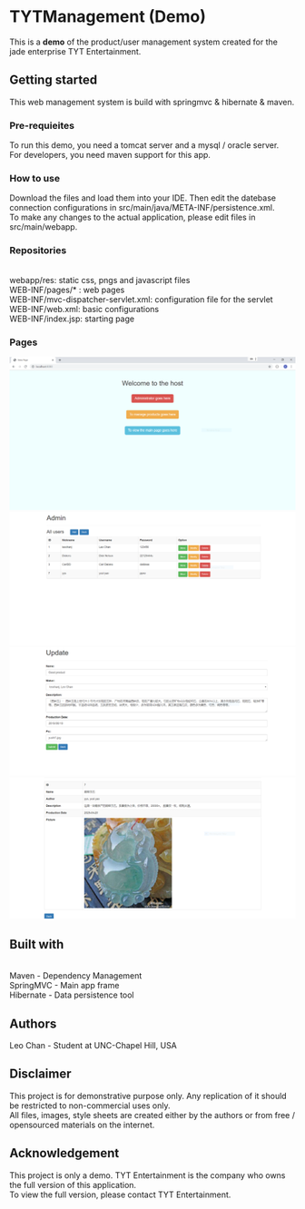 # TYTManagement (Demo)
This is a <b>demo</b> of the product/user management system created for the jade enterprise TYT Entertainment. 


## Getting started
This web management system is build with springmvc & hibernate & maven.


### Pre-requieites
To run this demo, you need a tomcat server and a mysql / oracle server.  <br /> For developers, you need maven support for this app.


### How to use
Download the files and load them into your IDE. Then edit the datebase connection configurations in src/main/java/META-INF/persistence.xml. <br />
To make any changes to the actual application, please edit files in src/main/webapp.


### Repositories
 <br />webapp/res: static css, pngs and javascript files
 <br />WEB-INF/pages/* : web pages
 <br />WEB-INF/mvc-dispatcher-servlet.xml: configuration file for the servlet
 <br />WEB-INF/web.xml: basic configurations
 <br />WEB-INF/index.jsp: starting page
 
 
### Pages
![INDEX](tyt/index.PNG)
![USERS](tyt/users.PNG)
![EDIT](tyt/edit.PNG)
![PRODUCT](tyt/product.PNG)
## Built with
 <br />Maven - Dependency Management
 <br />SpringMVC - Main app frame
 <br />Hibernate - Data persistence tool


## Authors
Leo Chan - Student at UNC-Chapel Hill, USA


## Disclaimer
This project is for demonstrative purpose only. Any replication of it should be restricted to non-commercial uses only.  <br />
All files, images, style sheets are created either by the authors or from free / opensourced materials on the internet.  <br />


## Acknowledgement
This project is only a demo. TYT Entertainment is the company who owns the full version of this application.  <br />To view the full version, please contact TYT Entertainment.

